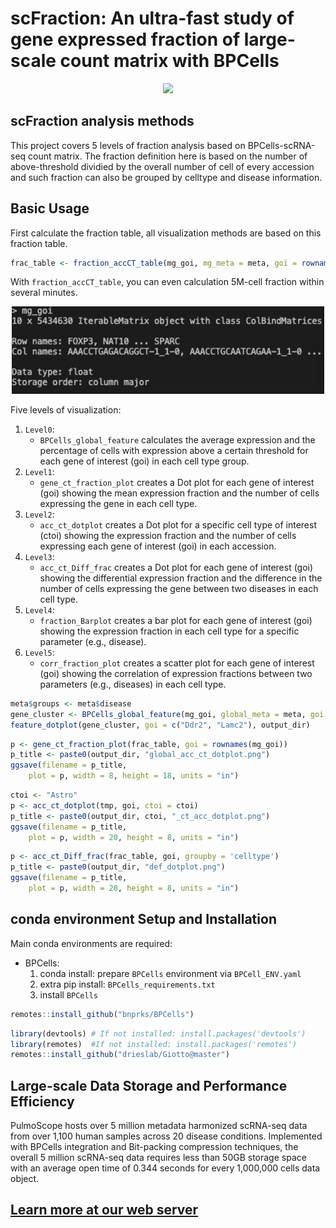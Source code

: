 # scFraction: An ultra-fast study of gene expressed fraction of large-scale count matrix with BPCells

<p align="center">
  <img width="500"  src="celltype_goi_fraction.png">
</p>


## scFraction analysis methods

This project covers 5 levels of fraction analysis based on BPCells-scRNA-seq count matrix. The fraction definition here is based on the number of above-threshold dividied by the overall number of cell of every accession and such fraction can also be grouped by celltype and disease information. 


## Basic Usage

First calculate the fraction table, all visualization methods are based on this fraction table.

```R
frac_table <- fraction_accCT_table(mg_goi, mg_meta = meta, goi = rownames(mg_goi), threshold = 0.5)
```

With `fraction_accCT_table`, you can even calculation 5M-cell fraction within several minutes.
<p align="center">
  <img width="500"  src="mg_goi_power.jpg">
</p>

Five levels of visualization:
1. `Level0`:
   - `BPCells_global_feature` calculates the average expression and the percentage of cells with expression above a certain threshold for each gene of interest (goi) in each cell type group. 
2. `Level1`:
   - `gene_ct_fraction_plot` creates a Dot plot for each gene of interest (goi) showing the mean expression fraction and the number of cells expressing the gene in each cell type.
3. `Level2`:
   - `acc_ct_dotplot` creates a Dot plot for a specific cell type of interest (ctoi) showing the expression fraction and the number of cells expressing each gene of interest (goi) in each accession.
4. `Level3`:
   - `acc_ct_Diff_frac` creates a Dot plot for each gene of interest (goi) showing the differential expression fraction and the difference in the number of cells expressing the gene between two diseases in each cell type.
5. `Level4`:
   - `fraction_Barplot` creates a bar plot for each gene of interest (goi) showing the expression fraction in each cell type for a specific parameter (e.g., disease).
6. `Level5`:
   - `corr_fraction_plot` creates a scatter plot for each gene of interest (goi) showing the correlation of expression fractions between two parameters (e.g., diseases) in each cell type.

```R
meta$groups <- meta$disease
gene_cluster <- BPCells_global_feature(mg_goi, global_meta = meta, goi = rownames(mg_goi), threshold = 0.5)
feature_dotplot(gene_cluster, goi = c("Ddr2", "Lamc2"), output_dir)
```

```R
p <- gene_ct_fraction_plot(frac_table, goi = rownames(mg_goi))
p_title <- paste0(output_dir, "global_acc_ct_dotplot.png")
ggsave(filename = p_title,
    plot = p, width = 8, height = 18, units = "in")
```

```R
ctoi <- "Astro"
p <- acc_ct_dotplot(tmp, goi, ctoi = ctoi)
p_title <- paste0(output_dir, ctoi, "_ct_acc_dotplot.png")
ggsave(filename = p_title,
    plot = p, width = 20, height = 8, units = "in")
```

```R
p <- acc_ct_Diff_frac(frac_table, goi, groupby = 'celltype')
p_title <- paste0(output_dir, "def_dotplot.png")
ggsave(filename = p_title,
    plot = p, width = 28, height = 8, units = "in")
```


## conda environment Setup and Installation

Main conda environments are required:

- BPCells:
    1. conda install: prepare `BPCells` environment via `BPCell_ENV.yaml`
    2. extra pip install: `BPCells_requirements.txt`
    3. install `BPCells`

```R
remotes::install_github("bnprks/BPCells")
```

```R
library(devtools) # If not installed: install.packages('devtools')
library(remotes)  #If not installed: install.packages('remotes')
remotes::install_github("drieslab/Giotto@master")
```

## Large-scale Data Storage and Performance Efficiency

PulmoScope hosts over 5 million metadata harmonized scRNA-seq data from over 1,100 human samples across 20 disease conditions. Implemented with BPCells integration and Bit-packing compression techniques, the overall 5 million scRNA-seq data requires less than 50GB storage space with an average open time of 0.344 seconds for every 1,000,000 cells data object.
## [Learn more at our web server](http://www.gzlb.miracle.ac.cn:9800/PulmoScope/home)
